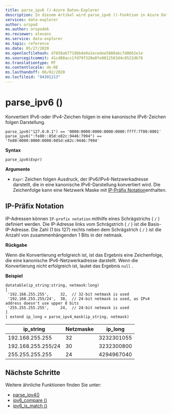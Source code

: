 ```yaml
---
title: parse_ipv6 ()-Azure Daten-Explorer
description: In diesem Artikel wird parse_ipv6 ()-Funktion in Azure Daten-Explorer beschrieben.
services: data-explorer
author: orspod
ms.author: orspodek
ms.reviewer: alexans
ms.service: data-explorer
ms.topic: reference
ms.date: 05/27/2020
ms.openlocfilehash: d7858a67719bbde9a1ecedee5888abc7d0662e1e
ms.sourcegitcommit: 41cd88acc1fd79f320a8fe8012583d4c8522db78
ms.translationtype: MT
ms.contentlocale: de-DE
ms.lasthandoff: 06/02/2020
ms.locfileid: "84301213"
---
```

# <a name="parse_ipv6"></a>parse_ipv6 ()

Konvertiert IPv6-oder IPv4-Zeichen folgen in eine kanonische IPv6-Zeichen folgen Darstellung.

```kusto
parse_ipv6("127.0.0.1") == '0000:0000:0000:0000:0000:ffff:7f00:0001'
parse_ipv6(":fe80::85d:e82c:9446:7994") == 'fe80:0000:0000:0000:085d:e82c:9446:7994'
```

**Syntax**

`parse_ipv6(`*`Expr`*`)`

**Argumente**

* *`Expr`*: Zeichen folgen Ausdruck, der IPv6/IPv4-Netzwerkadresse darstellt, die in eine kanonische IPv6-Darstellung konvertiert wird. Die Zeichenfolge kann eine Netzwerk Maske mit [IP-Präfix Notation](#ip-prefix-notation)enthalten.

## <a name="ip-prefix-notation"></a>IP-Präfix Notation

IP-Adressen können `IP-prefix notation` mithilfe eines Schrägstrichs ( `/` ) definiert werden.
Die IP-Adresse links vom Schrägstrich ( `/` ) ist die Basis-IP-Adresse. Die Zahl (1 bis 127) rechts neben dem Schrägstrich ( `/` ) ist die Anzahl von zusammenhängenden 1 Bits in der netmask.

**Rückgabe**

Wenn die Konvertierung erfolgreich ist, ist das Ergebnis eine Zeichenfolge, die eine kanonische IPv6-Netzwerkadresse darstellt.
Wenn die Konvertierung nicht erfolgreich ist, lautet das Ergebnis `null` .

**Beispiel**

<!-- csl: https://help.kusto.windows.net/Samples -->
```kusto
datatable(ip_string:string, netmask:long)
[
 '192.168.255.255',     32,  // 32-bit netmask is used
 '192.168.255.255/24',  30,  // 24-bit netmask is used, as IPv4 address doesn't use upper 8 bits
 '255.255.255.255',     24,  // 24-bit netmask is used
]
| extend ip_long = parse_ipv4_mask(ip_string, netmask)
```

|ip_string|Netzmaske|ip_long|
|---|---|---|
|192.168.255.255|32|3232301055|
|192.168.255.255/24|30|3232300800|
|255.255.255.255|24|4294967040|

## <a name="next-steps"></a>Nächste Schritte

Weitere ähnliche Funktionen finden Sie unter:

* [parse_ipv4()](parse-ipv4function.md)
* [ipv6_compare ()](ipv6-comparefunction.md)
* [ipv6_is_match ()](ipv6-is-matchfunction.md)
